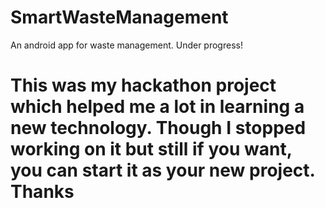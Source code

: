 # SmartWasteManagement
An android app for waste management. Under progress!

# This was my hackathon project which helped me a lot in learning a new technology. Though I stopped working on it but still if you want, you can start it as your new project. Thanks
